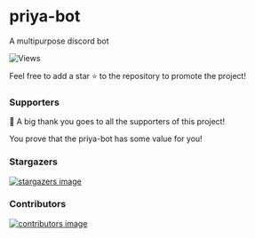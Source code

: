 # priya-bot
A multipurpose discord bot

![Views](https://visitor-badge.laobi.icu/badge?page_id=chinnupavan.priya-bot&title=Views)

Feel free to add a star ⭐ to the repository to promote the project!

### Supporters

👏 A big thank you goes to all the supporters of this project!

You prove that the priya-bot has some value for you!

### Stargazers

[![stargazers image](https://reporoster.com/stars/chinnupavan/priya-bot)](https://github.com/chinnupavan/priya-bot/stargazers)

### Contributors

[![contributors image](https://contrib.rocks/image?repo=chinnupavan/priya-bot)](https://github.com/chinnupavan/priya-bot/contributors)
